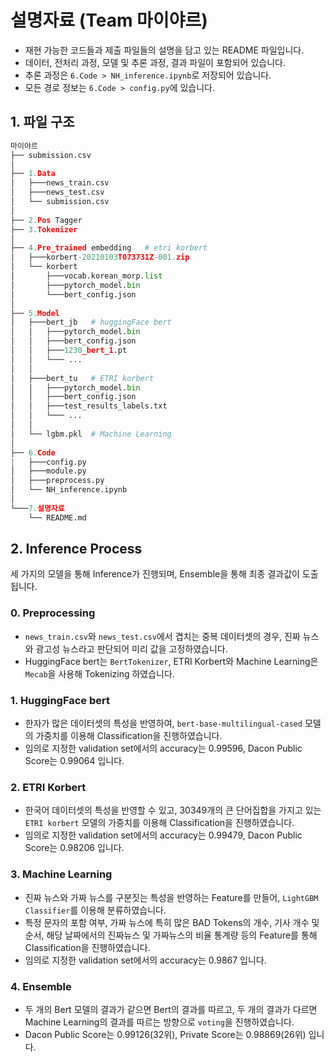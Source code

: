 # 설명자료 (Team 마이야르)

- 재현 가능한 코드들과 제출 파일들의 설명을 담고 있는 README 파일입니다.
- 데이터, 전처리 과정, 모델 및 추론 과정, 결과 파일이 포함되어 있습니다.
- 추론 과정은 `6.Code > NH_inference.ipynb`로 저장되어 있습니다.
- 모든 경로 정보는 `6.Code > config.py`에 있습니다.

## 1. 파일 구조

```python
마이야르
├── submission.csv
│
├── 1.Data     
│   ├───news_train.csv
│   ├───news_test.csv
│   └── submission.csv
│
├── 2.Pos Tagger    
├── 3.Tokenizer
│
├── 4.Pre_trained embedding   # etri korbert 
│   ├───korbert-20210103T073731Z-001.zip
│   └── korbert
│       ├───vocab.korean_morp.list
│       ├───pytorch_model.bin
│       └───bert_config.json
│
├── 5.Model
│   ├───bert_jb   # huggingFace bert 
│   │   ├───pytorch_model.bin
│   │   ├───bert_config.json
│   │   ├───1230_bert_1.pt
│   │   └─── ...
│   │
│   ├───bert_tu   # ETRI korbert
│   │   ├───pytorch_model.bin
│   │   ├───bert_config.json
│   │   ├───test_results_labels.txt 
│   │   └─── ...
│   │
│   └── lgbm.pkl  # Machine Learning 
│
├── 6.Code 
|   ├───config.py
│   ├───module.py
│   ├───preprocess.py
│   └── NH_inference.ipynb
│
└───7.설명자료      
    └── README.md 

```

## 2. Inference Process 

세 가지의 모델을 통해 Inference가 진행되며, Ensemble을 통해 최종 결과값이 도출됩니다. 

### 0. Preprocessing 
* ```news_train.csv```와 ```news_test.csv```에서 겹치는 중복 데이터셋의 경우, 진짜 뉴스와 광고성 뉴스라고 판단되어 미리 값을 고정하였습니다. 
* HuggingFace bert는 ```BertTokenizer```, ETRI Korbert와 Machine Learning은 ```Mecab```을 사용해 Tokenizing 하였습니다. 

### 1. HuggingFace bert 
* 한자가 많은 데이터셋의 특성을 반영하여, ```bert-base-multilingual-cased``` 모델의 가중치를 이용해 Classification을 진행하였습니다. 
* 임의로 지정한 validation set에서의 accuracy는 0.99596, Dacon Public Score는 0.99064 입니다. 

### 2. ETRI Korbert 
* 한국어 데이터셋의 특성을 반영할 수 있고, 30349개의 큰 단어집합을 가지고 있는 ```ETRI korbert``` 모델의 가중치를 이용해 Classification을 진행하였습니다. 
* 임의로 지정한 validation set에서의 accuracy는 0.99479, Dacon Public Score는 0.98206 입니다. 

### 3. Machine Learning  
* 진짜 뉴스와 가짜 뉴스를 구분짓는 특성을 반영하는 Feature를 만들어, ```LightGBM Classifier```를 이용해 분류하였습니다. 
* 특정 문자의 포함 여부, 가짜 뉴스에 특히 많은 BAD Tokens의 개수, 기사 개수 및 순서, 해당 날짜에서의 진짜뉴스 및 가짜뉴스의 비율 통계량 등의 Feature를 통해 Classification을 진행하였습니다. 
* 임의로 지정한 validation set에서의 accuracy는 0.9867 입니다. 

### 4. Ensemble 
* 두 개의 Bert 모델의 결과가 같으면 Bert의 결과를 따르고, 두 개의 결과가 다르면 Machine Learning의 결과를 따르는 방향으로 ```voting```을 진행하였습니다. 
* Dacon Public Score는 0.99126(32위), Private Score는 0.98869(26위) 입니다. 



